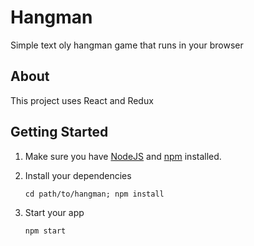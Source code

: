 # Hangman

Simple text oly hangman game that runs in your browser

## About

This project uses React and Redux

## Getting Started


1. Make sure you have [NodeJS](https://nodejs.org/) and [npm](https://www.npmjs.com/) installed.
2. Install your dependencies

    ```
    cd path/to/hangman; npm install
    ```

3. Start your app

    ```
    npm start
    ```
